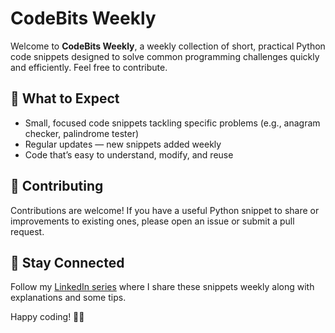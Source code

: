# CodeBits Weekly

Welcome to **CodeBits Weekly**, a weekly collection of short, practical Python code snippets designed to solve common programming challenges quickly and efficiently. Feel free to contribute. 

## 📅 What to Expect
- Small, focused code snippets tackling specific problems (e.g., anagram checker, palindrome tester)
- Regular updates — new snippets added weekly
- Code that’s easy to understand, modify, and reuse

## 🤝 Contributing
Contributions are welcome! If you have a useful Python snippet to share or improvements to existing ones, please open an issue or submit a pull request.

## 📖 Stay Connected
Follow my [LinkedIn series](https://www.linkedin.com/in/blessing-t-6265292aa/) where I share these snippets weekly along with explanations and some tips.

Happy coding! 🐍✨

